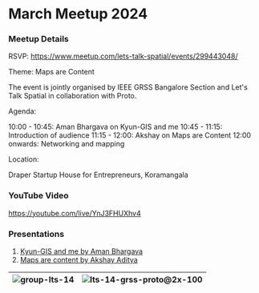 # March Meetup 2024

### Meetup Details

RSVP: https://www.meetup.com/lets-talk-spatial/events/299443048/

Theme: Maps are Content

The event is jointly organised by IEEE GRSS Bangalore Section and Let's Talk Spatial in collaboration with Proto.

Agenda:

10:00 - 10:45: Aman Bhargava on Kyun-GIS and me
10:45 - 11:15: Introduction of audience
11:15 - 12:00: Akshay on Maps are Content
12:00 onwards: Networking and mapping

Location:

Draper Startup House for Entrepreneurs, Koramangala



### YouTube Video
https://youtube.com/live/YnJ3FHUXhv4

### Presentations
1. [Kyun-GIS and me by Aman Bhargava](https://docs.google.com/presentation/d/1XTN2nraIpXJsO0ysyabdfttupAIaVQoIhlmV2JBEOUQ/edit?usp=sharing)
2. [Maps are content by Akshay Aditya](https://pitch.com/v/mapper-meetup-p4rzxg/d8066a6b-7b90-4d32-8da6-1252358a7a70)

 


| ![group-lts-14](https://github.com/letstalkspatial/2024-Mar/assets/119618422/756e4107-63ce-42b2-8663-b844aee278ff) | ![lts-14-grss-proto@2x-100](https://github.com/letstalkspatial/2024-Mar/assets/119618422/a0d1c825-d75a-4218-89b2-effbb249678b) |
|-------------------------------------------------------------------------------------------------------------------------------------|------------------------------------------------------------------------------------------------------------------------------|
